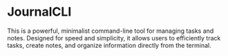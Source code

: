 # JournalCLI
This is a powerful, minimalist command-line tool for managing tasks and notes. Designed for speed and simplicity, it allows users to efficiently track tasks, create notes, and organize information directly from the terminal.
